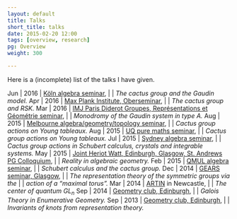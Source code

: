 ```yaml
---
layout: default
title: Talks
short_title: talks
date: 2015-02-20 12:00
tags: [overview, research]
pg: Overview
weight: 300

---
```


Here is a (incomplete) list of the talks I have given.

Jun | 2016 | [K&ouml;ln algebra seminar][Kolnalg], 
    |      | *The cactus group and the Gaudin model.*
Apr | 2016 | [Max Plank Institute, Oberseminar][MPIOber], 
    |      | *The cactus group and RSK.*
Mar | 2016 | [IMJ Paris Diderot Groupes, Représentations et Géométrie seminar][IMJParis],
    |      | *Monodromy of the Gaudin system in type A.*
Aug | 2015 | [Melbourne algebra/geometry/topology seminar][Melbagt],
    |      | *Cactus group actions on Young tableaux.*
Aug | 2015 | [UQ pure maths seminar][UQpm],
    |      | *Cactus group actions on Young tableaux.*
Jul | 2015 | [Sydney algebra seminar][Sydalg],
    |      | *Cactus group actions in Schubert calculus, crystals and integrable systems.*
May | 2015 | [Joint Heriot Watt, Edinburgh, Glasgow, St. Andrews PG Colloquium][jtPGcol],
    |      | *Reality in algebraic geometry.*
Feb | 2015 | [QMUL algebra seminar][QMULalg],
    |      | *Schubert calculus and the cactus group.*
Dec | 2014 | [GEARS seminar, Glasgow][GEARS],
    |      | *The representation theory of the symmetric groups via the*
    |      | *action of a “maximal torus”.*
Mar | 2014 | [ARTIN][] in Newcastle,
    |      | *The center of quantum $GL_n$*
Sep | 2014 | [Geometry club, Edinburgh][GeoClub],
    |      | *Galois Theory in Enumerative Geometry.*
Sep | 2013 | [Geometry club, Edinburgh][GeoClub],
    |      | *Invariants of knots from representation theory.*


[Kolnalg]: http://www.mi.uni-koeln.de/algebra/seminars/
[MPIOber]: https://www.mpim-bonn.mpg.de/node/158
[IMJParis]: http://www.imj-prg.fr/spip.php?article154
[Melbagt]: http://www.ms.unimelb.edu.au/research/seminars.php
[UQpm]: https://www.smp.uq.edu.au/pure-maths-seminars
[Sydalg]: http://www.maths.usyd.edu.au/u/AlgebraSeminar/
[jtPGcol]: http://www.maths.ed.ac.uk/~xzhang/pgcolloquium.html
[QMULalg]: http://www.maths.qmul.ac.uk/seminar-series/algebra-seminar
[GEARS]: http://www.math.ucla.edu/~noah/gears/
[GeoClub]: http://hodge.maths.ed.ac.uk/tiki/Geometry+Club
[ARTIN]: http://hodge.maths.ed.ac.uk/tiki/ARTIN
